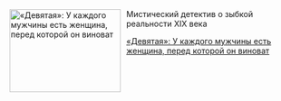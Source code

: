 <!--2025-05-28 10:15:43-->
<div class="yb">
  <div class="rss kino_kino"><a href="https://www.kino-teatr.ru/kino/art/tv/5503/" title="«Девятая»: У каждого мужчины есть женщина, перед которой он виноват"><img src="https://www.kino-teatr.ru/art/3/0/5503/poster.jpg" width="196" height="147" align="left" hspace="5" style="margin: 0px 10px 0px 5px" alt="«Девятая»: У каждого мужчины есть женщина, перед которой он виноват"/></a>Мистический детектив о зыбкой реальности XIX века <p class="titl"><a href="https://www.kino-teatr.ru/kino/art/tv/5503/">«Девятая»: У каждого мужчины есть женщина, перед которой он виноват</a></p></div>
</div>
